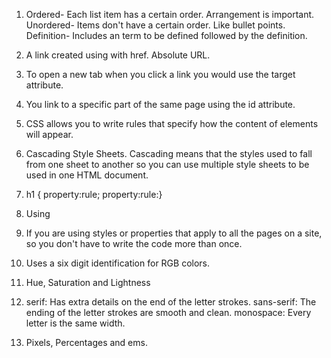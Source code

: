 1. Ordered- Each list item has a certain order.  Arrangement is important.
   Unordered- Items don't have a certain order.  Like bullet points.
   Definition- Includes an term to be defined followed by the definition.


2. A link created using <a> with href.  Absolute URL.


3. To open a new tab when you click a link you would use the target attribute.


4. You link to a specific part of the same page using the id attribute.




1. CSS allows you to write rules that specify how the content of elements will appear.

2. Cascading Style Sheets.  Cascading means that the styles used to fall from one sheet to
   another so you can use multiple style sheets to be used in one HTML document.

3. h1 { property:rule;
   property:rule:}

4. Using <link>

5. If you are using styles or properties that apply to all the pages on a site, so you don't have to write the code more than once.

6. Uses a six digit identification for RGB colors.

7. Hue, Saturation and Lightness

8. serif: Has extra details on the end of the letter strokes.
   sans-serif: The ending of the letter strokes are smooth and clean.
   monospace: Every letter is the same width.

9. Pixels, Percentages and ems.
